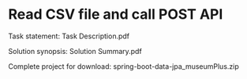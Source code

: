 # Read CSV file and call POST API

Task statement: Task Description.pdf

Solution synopsis: Solution Summary.pdf  

Complete project for download: spring-boot-data-jpa_museumPlus.zip
